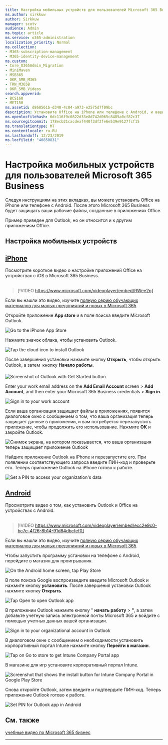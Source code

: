 ```yaml
---
title: Настройка мобильных устройств для пользователей Microsoft 365 Business
ms.author: sirkkuw
author: Sirkkuw
manager: scotv
audience: Admin
ms.topic: article
ms.service: o365-administration
localization_priority: Normal
ms.collection:
- M365-subscription-management
- M365-identity-device-management
ms.custom:
- Core_O365Admin_Migration
- MiniMaven
- MSB365
- OKR_SMB_M365
- TRN_M365B
- OKR_SMB_Videos
search.appverid:
- BCS160
- MET150
ms.assetid: d868561b-d340-4c04-a973-e2575d7f09bc
description: Установите Office на iPhone или телефоне с Android, и ваши рабочие файлы в приложениях Office будут защищены корпорацией Microsoft 365 Business.
ms.openlocfilehash: 6dc116f9c0822d33e8d742d065c8485a0cf82c37
ms.sourcegitcommit: 178ecb21cacdeaf440f3df2fe6e539e9127fcf15
ms.translationtype: MT
ms.contentlocale: ru-RU
ms.lasthandoff: 12/23/2019
ms.locfileid: "40850831"
---
```

# <a name="set-up-mobile-devices-for-microsoft-365-business-users"></a>Настройка мобильных устройств для пользователей Microsoft 365 Business

Следуя инструкциям на этих вкладках, вы можете установить Office на iPhone или телефоне с Android. После этого Microsoft 365 Business будет защищать ваши рабочие файлы, созданные в приложениях Office.

Пример приведен для Outlook, но он относится и к другим приложениям Office.
  
## <a name="set-up-mobile-devices"></a>Настройка мобильных устройств

## <a name="iphonetabiphone"></a>[iPhone](#tab/iPhone)
  
Посмотрите короткое видео о настройке приложений Office на устройствах с iOS в Microsoft 365 Business.<br><br>

> [!VIDEO https://www.microsoft.com/videoplayer/embed/RWee2n] 

Если вы нашли это видео, изучите [полную серию обучающих материалов для малых предприятий и новых в Microsoft 365](https://support.office.com/article/6ab4bbcd-79cf-4000-a0bd-d42ce4d12816).

Откройте приложение **App store** и в поле поиска введите Microsoft Outlook.
  
![Go to the iPhone App Store](media/886913de-76e5-4883-8ed0-4eb3ec06188f.png)
  
Нажмите значок облака, чтобы установить Outlook.
  
![Tap the cloud icon to install Outlook](media/665e1620-948a-4ab8-b914-dca49530142c.png)
  
После завершения установки нажмите кнопку **Открыть**, чтобы открыть Outlook, а затем  кнопку **Начало работы**.
  
![Screenshot of Outlook with Get Started button](media/005bedec-ae50-4d75-b3bb-e7cef9e2561c.png)
  
Enter your work email address on the **Add Email Account** screen \> **Add Account**, and then enter your Microsoft 365 Business credentials \> **Sign in**.
  
![Sign in to your work account](media/3cef1fb5-7bec-4d3d-8542-872b731ce19f.png)
  
Если ваша организация защищает файлы в приложениях, появится диалоговое окно с сообщением о том, что ваша организация теперь защищает данные в приложении, и вам потребуется перезапустить приложение, чтобы продолжить его использование. Нажмите **ОК** и закройте Outlook. 
  
![Снимок экрана, на котором показывается, что ваша организация теперь защищает приложение Outlook](media/fb4c1c84-b1e9-42e1-8070-c13dcf79fb09.png)
  
Найдите приложение Outlook на iPhone и перезапустите его. При появлении соответствующего запроса введите ПИН-код и проверьте его. Теперь приложение Outlook на iPhone готово к работе.
  
![Set a PIN to access your organization's data](media/64f2630b-3164-47a4-9dd6-ca0c29ed5fb3.png)
  
## <a name="androidtabandroid"></a>[Android](#tab/Android)
  
Просмотрите видео о том, как установить Outlook и Office на устройствах с Android.<br><br>

> [!VIDEO https://www.microsoft.com/videoplayer/embed/ecc2e9c0-bc7e-4f26-8b14-91d84dbcfef0] 

Если вы нашли это видео, изучите [полную серию обучающих материалов для малых предприятий и новых в Microsoft 365](https://support.office.com/article/6ab4bbcd-79cf-4000-a0bd-d42ce4d12816).

Чтобы запустить программу установки на телефоне с Android, перейдите в магазин для проигрывания.
  
![On the Android home screen, tap Play Store](media/93df88e7-c778-40e1-b35e-868ca6e97f6c.png)
  
В поле поиска Google воспроизведите введите Microsoft Outlook и нажмите кнопку **установить**. После завершения установки Outlook нажмите кнопку **Открыть**.
  
![Tap Open to open Outlook app](media/8b4c5937-8875-4b5a-a5b6-b8c6c9cd6240.png)
  
В приложении Outlook нажмите кнопку " **начать работу** \> **"**, а затем добавьте учетную запись электронной почты Microsoft 365 и войдите с помощью учетных данных вашей организации.
  
![Sign in to your organizational account in Outlook](media/18f67c66-4bab-4b99-94bd-080839312e29.png)
  
В диалоговом окне с сообщением о необходимости установить корпоративный портал Intune нажмите кнопку **Перейти в магазин**.
  
![Tap on Go to store to get Intune Company Portal app](media/a702d712-5622-45dd-a511-b1adaee63071.png)
  
В магазине для игр установите корпоративный портал Intune.
  
![Screenshot that shows the install button for Intune Company Portal in Google Play Store](media/5e0408f2-3f37-44dd-80ed-13ca2ac6df0c.png)
  
Снова откройте Outlook, затем введите и подтвердите ПИН-код. Теперь приложение Outlook готово к работе.
  
![Set  PIN for Outlook app in Android](media/edb91afb-f1ed-451a-bc6b-8ccba664e055.png)

## <a name="see-also"></a>См. также

[учебные видео по Microsoft 365 бизнес](https://support.office.com/article/6ab4bbcd-79cf-4000-a0bd-d42ce4d12816)

---